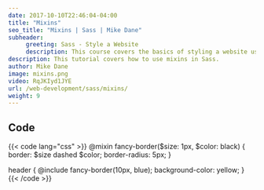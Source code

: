 ```yaml
---
date: 2017-10-10T22:46:04-04:00
title: "Mixins"
seo_title: "Mixins | Sass | Mike Dane"
subheader:
     greeting: Sass - Style a Website
     description: This course covers the basics of styling a website using Sass. Work your way through the videos/articles and I'll teach you everything you need to know to style a basic website!
description: This tutorial covers how to use mixins in Sass.
author: Mike Dane
image: mixins.png
video: RqJKIyd1JYE
url: /web-development/sass/mixins/
weight: 9
---
```


## Code

{{< code lang="css" >}}
@mixin fancy-border($size: 1px, $color: black) {
     border: $size dashed $color;
     border-radius: 5px;
}

header {
     @include fancy-border(10px, blue);
     background-color: yellow;
}
{{< /code >}}